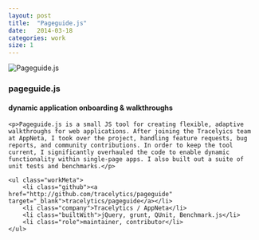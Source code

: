 ```yaml
---
layout: post
title:  "Pageguide.js"
date:   2014-03-18
categories: work
size: 1
---
```


<div class="banner">
    <img src="/img/pageguideThumb.jpg" alt="Pageguide.js" class="workThumb"/>
    <div class="title">
        <h3>pageguide.js</h3>
        <h4>dynamic application onboarding & walkthroughs</h4>
    </div>
</div>

<div class="detail">

	<p>Pageguide.js is a small JS tool for creating flexible, adaptive walkthroughs for web applications. After joining the Tracelyics team at AppNeta, I took over the project, handling feature requests, bug reports, and community contributions. In order to keep the tool current, I significantly overhauled the code to enable dynamic functionality within single-page apps. I also built out a suite of unit tests and benchmarks.</p>

	<ul class="workMeta">
		<li class="github"><a href="http://github.com/tracelytics/pageguide" target="_blank">tracelytics/pageguide</a></li>
		<li class="company">Tracelytics / AppNeta</li>
		<li class="builtWith">jQuery, grunt, QUnit, Benchmark.js</li>
		<li class="role">maintainer, contributor</li>
	</ul>

</div>
